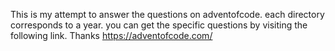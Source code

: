 This is my attempt to answer the questions on adventofcode. each directory corresponds to a year. you can get the specific questions by visiting the following link. Thanks
https://adventofcode.com/
